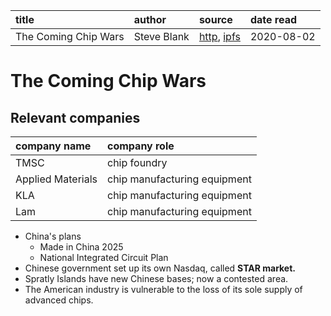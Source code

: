|title|author|source|date read|
|:----|:-----|:-----|:--------|
|The Coming Chip Wars|Steve Blank|[http](https://steveblank.com/2020/06/18/the-coming-chip-wars-of-the-21st-century/), [ipfs](https://ipfs.io/ipfs/QmRek9y34oYv7PD8fek6AncTsUevgHrWdzHZpK1SJyDNXm)|2020-08-02|

# The Coming Chip Wars

## Relevant companies
|company name|company role|
|:-----------|:-----------|
|TMSC|chip foundry|
|Applied Materials|chip manufacturing equipment|
|KLA|chip manufacturing equipment|
|Lam|chip manufacturing equipment|

* China's plans
    * Made in China 2025
    * National Integrated Circuit Plan
* Chinese government set up its own Nasdaq, called **STAR market.**
* Spratly Islands have new Chinese bases; now a contested area.
* The American industry is vulnerable to the loss of its sole supply of advanced chips.

